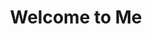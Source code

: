 ---
title: "Welcome to Me" 
type: page

sections:
  - block: skills
    content:
      title: Skills
      text: ''
      # Choose a user to display skills from (a folder name within `content/authors/`)
      username: admin
    design:
      columns: '1'
 
  - block: experience
    content:
      title: Experience
      # Date format for experience
      #   Refer to https://docs.hugoblox.com/customization/#date-format
      date_format: Jan 2006
      # Experiences.
      #   Add/remove as many `experience` items below as you like.
      #   Required fields are `title`, `company`, and `date_start`.
      #   Leave `date_end` empty if it's your current employer.
      #   Begin multi-line descriptions with YAML's `|2-` multi-line prefix.
      items:
        - title: Graduate Instructor
          company: Texas Tech University
          company_url: ''
          company_logo: icon
          location: Texas
          date_start: '2023-08-01'
          date_end: ''
          description: |2-
              Responsibilities include:

              * Lecturing
              * Preparing Homework and slides
              * Grading ~100 students
              * Exam creation 
        - title: Teaching Assisent  
          company: Texas Tech University
          company_url: ''
          company_logo: icon
          location: Texas
          date_start: '2021-08-01'
          date_end: '2023-08-01'
          description: Grading exams, met with students, provided supplemental notes
    design:
      columns: '2'     
---